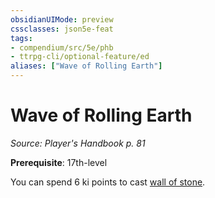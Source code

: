```yaml
---
obsidianUIMode: preview
cssclasses: json5e-feat
tags:
- compendium/src/5e/phb
- ttrpg-cli/optional-feature/ed
aliases: ["Wave of Rolling Earth"]
---
```

# Wave of Rolling Earth
*Source: Player's Handbook p. 81*  

**Prerequisite**: 17th-level

You can spend 6 ki points to cast [wall of stone](compendium/spells/wall-of-stone.md).